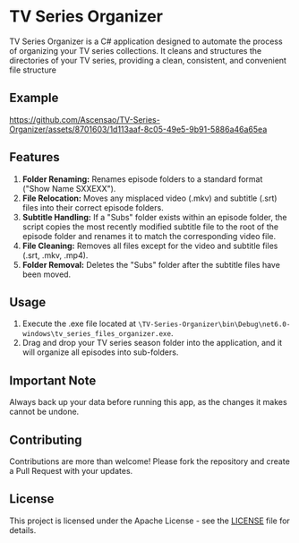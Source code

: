 # TV Series Organizer

TV Series Organizer is a C# application designed to automate the process of organizing your TV series collections. It cleans and structures the directories of your TV series, providing a clean, consistent, and convenient file structure

## Example

https://github.com/Ascensao/TV-Series-Organizer/assets/8701603/1d113aaf-8c05-49e5-9b91-5886a46a65ea

## Features

1. **Folder Renaming:** Renames episode folders to a standard format ("Show Name SXXEXX").
2. **File Relocation:** Moves any misplaced video (.mkv) and subtitle (.srt) files into their correct episode folders.
3. **Subtitle Handling:** If a "Subs" folder exists within an episode folder, the script copies the most recently modified subtitle file to the root of the episode folder and renames it to match the corresponding video file.
4. **File Cleaning:** Removes all files except for the video and subtitle files (.srt, .mkv, .mp4).
5. **Folder Removal:** Deletes the "Subs" folder after the subtitle files have been moved.

## Usage

1. Execute the .exe file located at `\TV-Series-Organizer\bin\Debug\net6.0-windows\tv_series_files_organizer.exe`.
2. Drag and drop your TV series season folder into the application, and it will organize all episodes into sub-folders.


## Important Note

Always back up your data before running this app, as the changes it makes cannot be undone.

## Contributing

Contributions are more than welcome! Please fork the repository and create a Pull Request with your updates.

## License

This project is licensed under the Apache License - see the [LICENSE](LICENSE) file for details.
